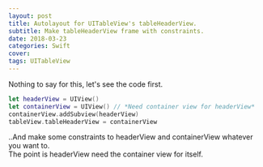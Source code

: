 ```yaml
---
layout: post
title: Autolayout for UITableView's tableHeaderView.
subtitle: Make tableHeaderView frame with constraints.
date: 2018-03-23
categories: Swift
cover:
tags: UITableView
---
```


Nothing to say for this, let's see the code first.
<br>
```swift
let headerView = UIView()
let containerView = UIView() // *Need container view for headerView*
containerView.addSubview(headerView)
tableView.tableHeaderView = containerView
```
..And make some constraints to headerView and containerView whatever you want to.
<br>
The point is headerView need the container view for itself.

